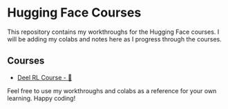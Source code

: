 # Hugging Face Courses

This repository contains my workthroughs for the Hugging Face courses. I will be adding my colabs and notes here as I progress through the courses.

## Courses

- [Deel RL Course - 🤗](https://huggingface.co/learn/deep-rl-course)

Feel free to use my workthroughs and colabs as a reference for your own learning. Happy coding!
